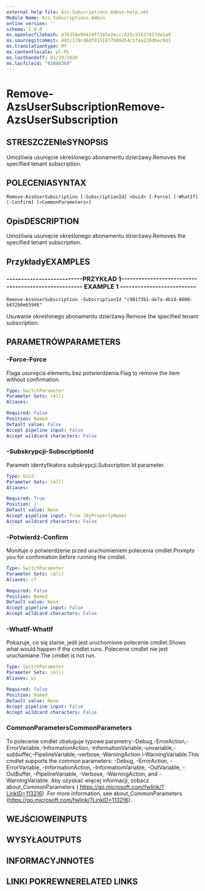```yaml
---
external help file: Azs.Subscriptions.Admin-help.xml
Module Name: Azs.Subscriptions.Admin
online version: ''
schema: 2.0.0
ms.openlocfilehash: d76356e99419ff345e2eccc025c91637417de1a9
ms.sourcegitcommit: 4d2c178cd6df9151877b08d54c1f4a228dbec9d1
ms.translationtype: MT
ms.contentlocale: pl-PL
ms.lasthandoff: 01/29/2020
ms.locfileid: "93888369"
---
```

# <span data-ttu-id="46295-101">Remove-AzsUserSubscription</span><span class="sxs-lookup"><span data-stu-id="46295-101">Remove-AzsUserSubscription</span></span>

## <span data-ttu-id="46295-102">STRESZCZENIe</span><span class="sxs-lookup"><span data-stu-id="46295-102">SYNOPSIS</span></span>
<span data-ttu-id="46295-103">Umożliwia usunięcie określonego abonamentu dzierżawy.</span><span class="sxs-lookup"><span data-stu-id="46295-103">Removes the specified tenant subscription.</span></span>

## <span data-ttu-id="46295-104">POLECENIA</span><span class="sxs-lookup"><span data-stu-id="46295-104">SYNTAX</span></span>

```
Remove-AzsUserSubscription [-SubscriptionId] <Guid> [-Force] [-WhatIf] [-Confirm] [<CommonParameters>]
```

## <span data-ttu-id="46295-105">Opis</span><span class="sxs-lookup"><span data-stu-id="46295-105">DESCRIPTION</span></span>
<span data-ttu-id="46295-106">Umożliwia usunięcie określonego abonamentu dzierżawy.</span><span class="sxs-lookup"><span data-stu-id="46295-106">Removes the specified tenant subscription.</span></span>

## <span data-ttu-id="46295-107">Przykłady</span><span class="sxs-lookup"><span data-stu-id="46295-107">EXAMPLES</span></span>

### <span data-ttu-id="46295-108">--------------------------PRZYKŁAD 1--------------------------</span><span class="sxs-lookup"><span data-stu-id="46295-108">-------------------------- EXAMPLE 1 --------------------------</span></span>
```
Remove-AzsUserSubscription -SubscriptionId "c90173b1-de7a-4b1d-8600-b832b0e65946"
```

<span data-ttu-id="46295-109">Usuwanie określonego abonamentu dzierżawy.</span><span class="sxs-lookup"><span data-stu-id="46295-109">Remove the specified tenant subscription.</span></span>

## <span data-ttu-id="46295-110">PARAMETRÓW</span><span class="sxs-lookup"><span data-stu-id="46295-110">PARAMETERS</span></span>

### <span data-ttu-id="46295-111">-Force</span><span class="sxs-lookup"><span data-stu-id="46295-111">-Force</span></span>
<span data-ttu-id="46295-112">Flaga usunięcia elementu bez potwierdzenia.</span><span class="sxs-lookup"><span data-stu-id="46295-112">Flag to remove the item without confirmation.</span></span>

```yaml
Type: SwitchParameter
Parameter Sets: (All)
Aliases: 

Required: False
Position: Named
Default value: False
Accept pipeline input: False
Accept wildcard characters: False
```

### <span data-ttu-id="46295-113">-Subskrypcji</span><span class="sxs-lookup"><span data-stu-id="46295-113">-SubscriptionId</span></span>
<span data-ttu-id="46295-114">Parametr identyfikatora subskrypcji.</span><span class="sxs-lookup"><span data-stu-id="46295-114">Subscription Id parameter.</span></span>

```yaml
Type: Guid
Parameter Sets: (All)
Aliases: 

Required: True
Position: 1
Default value: None
Accept pipeline input: True (ByPropertyName)
Accept wildcard characters: False
```

### <span data-ttu-id="46295-115">-Potwierdź</span><span class="sxs-lookup"><span data-stu-id="46295-115">-Confirm</span></span>
<span data-ttu-id="46295-116">Monituje o potwierdzenie przed uruchomieniem polecenia cmdlet.</span><span class="sxs-lookup"><span data-stu-id="46295-116">Prompts you for confirmation before running the cmdlet.</span></span>

```yaml
Type: SwitchParameter
Parameter Sets: (All)
Aliases: cf

Required: False
Position: Named
Default value: None
Accept pipeline input: False
Accept wildcard characters: False
```

### <span data-ttu-id="46295-117">-WhatIf</span><span class="sxs-lookup"><span data-stu-id="46295-117">-WhatIf</span></span>
<span data-ttu-id="46295-118">Pokazuje, co się stanie, jeśli jest uruchomione polecenie cmdlet.</span><span class="sxs-lookup"><span data-stu-id="46295-118">Shows what would happen if the cmdlet runs.</span></span>
<span data-ttu-id="46295-119">Polecenie cmdlet nie jest uruchamiane.</span><span class="sxs-lookup"><span data-stu-id="46295-119">The cmdlet is not run.</span></span>

```yaml
Type: SwitchParameter
Parameter Sets: (All)
Aliases: wi

Required: False
Position: Named
Default value: None
Accept pipeline input: False
Accept wildcard characters: False
```

### <span data-ttu-id="46295-120">CommonParameters</span><span class="sxs-lookup"><span data-stu-id="46295-120">CommonParameters</span></span>
<span data-ttu-id="46295-121">To polecenie cmdlet obsługuje typowe parametry:-Debug,-ErrorAction,-ErrorVariable,-InformationAction,-InformationVariable,-unvariable,-subbuffer,-PipelineVariable,-verbose,-WarningAction i-WarningVariable.</span><span class="sxs-lookup"><span data-stu-id="46295-121">This cmdlet supports the common parameters: -Debug, -ErrorAction, -ErrorVariable, -InformationAction, -InformationVariable, -OutVariable, -OutBuffer, -PipelineVariable, -Verbose, -WarningAction, and -WarningVariable.</span></span> <span data-ttu-id="46295-122">Aby uzyskać więcej informacji, zobacz about_CommonParameters ( https://go.microsoft.com/fwlink/?LinkID=113216) .</span><span class="sxs-lookup"><span data-stu-id="46295-122">For more information, see about_CommonParameters (https://go.microsoft.com/fwlink/?LinkID=113216).</span></span>

## <span data-ttu-id="46295-123">WEJŚCIOWE</span><span class="sxs-lookup"><span data-stu-id="46295-123">INPUTS</span></span>

## <span data-ttu-id="46295-124">WYSYŁA</span><span class="sxs-lookup"><span data-stu-id="46295-124">OUTPUTS</span></span>

## <span data-ttu-id="46295-125">INFORMACYJN</span><span class="sxs-lookup"><span data-stu-id="46295-125">NOTES</span></span>

## <span data-ttu-id="46295-126">LINKI POKREWNE</span><span class="sxs-lookup"><span data-stu-id="46295-126">RELATED LINKS</span></span>

